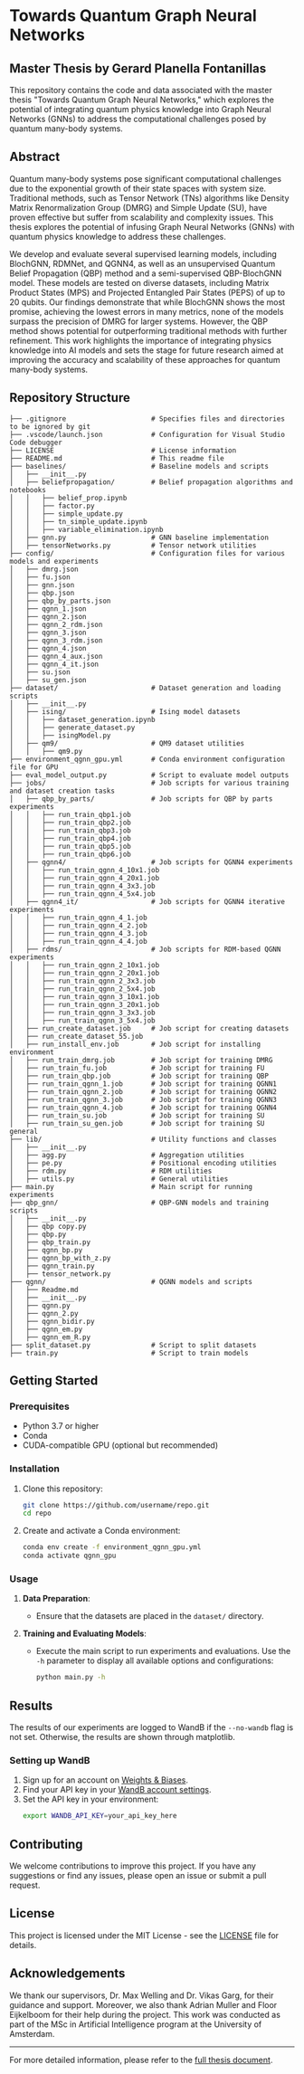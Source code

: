 # Towards Quantum Graph Neural Networks

## Master Thesis by Gerard Planella Fontanillas

This repository contains the code and data associated with the master thesis "Towards Quantum Graph Neural Networks," which explores the potential of integrating quantum physics knowledge into Graph Neural Networks (GNNs) to address the computational challenges posed by quantum many-body systems.

## Abstract

Quantum many-body systems pose significant computational challenges due to the exponential growth of their state spaces with system size. Traditional methods, such as Tensor Network (TNs) algorithms like Density Matrix Renormalization Group (DMRG) and Simple Update (SU), have proven effective but suffer from scalability and complexity issues. This thesis explores the potential of infusing Graph Neural Networks (GNNs) with quantum physics knowledge to address these challenges.

We develop and evaluate several supervised learning models, including BlochGNN, RDMNet, and QGNN4, as well as an unsupervised Quantum Belief Propagation (QBP) method and a semi-supervised QBP-BlochGNN model. These models are tested on diverse datasets, including Matrix Product States (MPS) and Projected Entangled Pair States (PEPS) of up to 20 qubits. Our findings demonstrate that while BlochGNN shows the most promise, achieving the lowest errors in many metrics, none of the models surpass the precision of DMRG for larger systems. However, the QBP method shows potential for outperforming traditional methods with further refinement. This work highlights the importance of integrating physics knowledge into AI models and sets the stage for future research aimed at improving the accuracy and scalability of these approaches for quantum many-body systems.

## Repository Structure

```
├── .gitignore                     # Specifies files and directories to be ignored by git
├── .vscode/launch.json            # Configuration for Visual Studio Code debugger
├── LICENSE                        # License information
├── README.md                      # This readme file
├── baselines/                     # Baseline models and scripts
│   ├── __init__.py
│   ├── beliefpropagation/         # Belief propagation algorithms and notebooks
│   │   ├── belief_prop.ipynb
│   │   ├── factor.py
│   │   ├── simple_update.py
│   │   ├── tn_simple_update.ipynb
│   │   ├── variable_elimination.ipynb
│   ├── gnn.py                     # GNN baseline implementation
│   ├── tensorNetworks.py          # Tensor network utilities
├── config/                        # Configuration files for various models and experiments
│   ├── dmrg.json
│   ├── fu.json
│   ├── gnn.json
│   ├── qbp.json
│   ├── qbp_by_parts.json
│   ├── qgnn_1.json
│   ├── qgnn_2.json
│   ├── qgnn_2_rdm.json
│   ├── qgnn_3.json
│   ├── qgnn_3_rdm.json
│   ├── qgnn_4.json
│   ├── qgnn_4_aux.json
│   ├── qgnn_4_it.json
│   ├── su.json
│   ├── su_gen.json
├── dataset/                       # Dataset generation and loading scripts
│   ├── __init__.py
│   ├── ising/                     # Ising model datasets
│   │   ├── dataset_generation.ipynb
│   │   ├── generate_dataset.py
│   │   ├── isingModel.py
│   ├── qm9/                       # QM9 dataset utilities
│   │   ├── qm9.py
├── environment_qgnn_gpu.yml       # Conda environment configuration file for GPU
├── eval_model_output.py           # Script to evaluate model outputs
├── jobs/                          # Job scripts for various training and dataset creation tasks
│   ├── qbp_by_parts/              # Job scripts for QBP by parts experiments
│   │   ├── run_train_qbp1.job
│   │   ├── run_train_qbp2.job
│   │   ├── run_train_qbp3.job
│   │   ├── run_train_qbp4.job
│   │   ├── run_train_qbp5.job
│   │   ├── run_train_qbp6.job
│   ├── qgnn4/                     # Job scripts for QGNN4 experiments
│   │   ├── run_train_qgnn_4_10x1.job
│   │   ├── run_train_qgnn_4_20x1.job
│   │   ├── run_train_qgnn_4_3x3.job
│   │   ├── run_train_qgnn_4_5x4.job
│   ├── qgnn4_it/                  # Job scripts for QGNN4 iterative experiments
│   │   ├── run_train_qgnn_4_1.job
│   │   ├── run_train_qgnn_4_2.job
│   │   ├── run_train_qgnn_4_3.job
│   │   ├── run_train_qgnn_4_4.job
│   ├── rdms/                      # Job scripts for RDM-based QGNN experiments
│   │   ├── run_train_qgnn_2_10x1.job
│   │   ├── run_train_qgnn_2_20x1.job
│   │   ├── run_train_qgnn_2_3x3.job
│   │   ├── run_train_qgnn_2_5x4.job
│   │   ├── run_train_qgnn_3_10x1.job
│   │   ├── run_train_qgnn_3_20x1.job
│   │   ├── run_train_qgnn_3_3x3.job
│   │   ├── run_train_qgnn_3_5x4.job
│   ├── run_create_dataset.job     # Job script for creating datasets
│   ├── run_create_dataset_55.job
│   ├── run_install_env.job        # Job script for installing environment
│   ├── run_train_dmrg.job         # Job script for training DMRG
│   ├── run_train_fu.job           # Job script for training FU
│   ├── run_train_qbp.job          # Job script for training QBP
│   ├── run_train_qgnn_1.job       # Job script for training QGNN1
│   ├── run_train_qgnn_2.job       # Job script for training QGNN2
│   ├── run_train_qgnn_3.job       # Job script for training QGNN3
│   ├── run_train_qgnn_4.job       # Job script for training QGNN4
│   ├── run_train_su.job           # Job script for training SU
│   ├── run_train_su_gen.job       # Job script for training SU general
├── lib/                           # Utility functions and classes
│   ├── __init__.py
│   ├── agg.py                     # Aggregation utilities
│   ├── pe.py                      # Positional encoding utilities
│   ├── rdm.py                     # RDM utilities
│   ├── utils.py                   # General utilities
├── main.py                        # Main script for running experiments
├── qbp_gnn/                       # QBP-GNN models and training scripts
│   ├── __init__.py
│   ├── qbp copy.py
│   ├── qbp.py
│   ├── qbp_train.py
│   ├── qgnn_bp.py
│   ├── qgnn_bp_with_z.py
│   ├── qgnn_train.py
│   ├── tensor_network.py
├── qgnn/                          # QGNN models and scripts
│   ├── Readme.md
│   ├── __init__.py
│   ├── qgnn.py
│   ├── qgnn_2.py
│   ├── qgnn_bidir.py
│   ├── qgnn_em.py
│   ├── qgnn_em_R.py
├── split_dataset.py               # Script to split datasets
├── train.py                       # Script to train models
```

## Getting Started

### Prerequisites

- Python 3.7 or higher
- Conda
- CUDA-compatible GPU (optional but recommended)

### Installation

1. Clone this repository:
    ```sh
    git clone https://github.com/username/repo.git
    cd repo
    ```

2. Create and activate a Conda environment:
    ```sh
    conda env create -f environment_qgnn_gpu.yml
    conda activate qgnn_gpu
    ```

### Usage

1. **Data Preparation**:
    - Ensure that the datasets are placed in the `dataset/` directory.

2. **Training and Evaluating Models**:
    - Execute the main script to run experiments and evaluations. Use the `-h` parameter to display all available options and configurations:
        ```sh
        python main.py -h
        ```

## Results

The results of our experiments are logged to WandB if the `--no-wandb` flag is not set. Otherwise, the results are shown through matplotlib.

### Setting up WandB

1. Sign up for an account on [Weights & Biases](https://wandb.ai/).
2. Find your API key in your [WandB account settings](https://wandb.ai/settings).
3. Set the API key in your environment:
    ```sh
    export WANDB_API_KEY=your_api_key_here
    ```

## Contributing

We welcome contributions to improve this project. If you have any suggestions or find any issues, please open an issue or submit a pull request.

## License

This project is licensed under the MIT License - see the [LICENSE](LICENSE) file for details.

## Acknowledgements

We thank our supervisors, Dr. Max Welling and Dr. Vikas Garg, for their guidance and support. Moreover, we also thank Adrian Muller and Floor Eijkelboom for their help during the project. This work was conducted as part of the MSc in Artificial Intelligence program at the University of Amsterdam.

---

For more detailed information, please refer to the [full thesis document](thesis.pdf).
